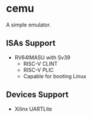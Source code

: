 # cemu

A simple emulator.

## ISAs Support

- RV64IMASU with Sv39
  - RISC-V CLINT
  - RISC-V PLIC
  - Capable for booting Linux

## Devices Support

- Xilinx UARTLite
